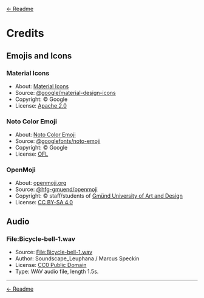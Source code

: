 [← Readme][]

# Credits

## Emojis and Icons

### Material Icons

* About: [Material Icons][gf-mi]
* Source: [@google/material-design-icons][gh-mi]
* Copyright: © Google
* License: [Apache 2.0][]

### Noto Color Emoji

* About: [Noto Color Emoji][gf-ne]
* Source: [@googlefonts/noto-emoji][gh-ne]
* Copyright: © Google
* License: [OFL][]

### OpenMoji

* About: [openmoji.org][about-om]
* Source: [@hfg-gmuend/openmoji][gh-om]
* Copyright: © staff/students of [Gmünd University of Art and Design][hfg-gmuend]
* License: [CC BY-SA 4.0][]

## Audio

### File:Bicycle-bell-1.wav

* Source: [File:Bicycle-bell-1.wav][bell-1]
* Author: Soundscape_Leuphana / Marcus Speckin
* License: [CC0 Public Domain][cc0]
* Type: WAV audio file, length 1.5s.

---
[← Readme][]

[gh-om]: https://github.com/hfg-gmuend/openmoji
[about-om]: https://openmoji.org/
[hfg-gmuend]: https://www.hfg-gmuend.de/impressum
  "HfG Schwäbisch Gmünd"
[gh-ne]: https://github.com/googlefonts/noto-emoji
[gf-ne]: https://fonts.google.com/noto/specimen/Noto+Color+Emoji
[gh-mi]: https://github.com/google/material-design-icons
[gf-mi]: https://fonts.google.com/icons
[bell-1]: https://commons.wikimedia.org/wiki/File:Bicycle-bell-1.wav
[ofl]: https://openfontlicense.org/
  "SIL Open Font License"
[cc by-sa 4.0]: https://creativecommons.org/licenses/by-sa/4.0/
[cc0]: https://creativecommons.org/publicdomain/zero/1.0/deed.en
[apache 2.0]: https://www.apache.org/licenses/LICENSE-2.0.html

[← readme]: https://github.com/nfreear/pomodoro-chrome-ext#readme
